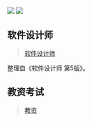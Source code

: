
![](https://img.shields.io/badge/update-today-blue.svg) ![](https://img.shields.io/badge/gitbook-making-lightgrey.svg) 

## 软件设计师

> [软件设计师](https://github.com/kongbigliang/study-note/blob/master/a-snowball/notes/软件设计师.md)

整理自《软件设计师 第5版》。


## 教资考试

> [教资](https://github.com/kongbigliang/study-note/blob/master/a-snowball/notes/教资.md)